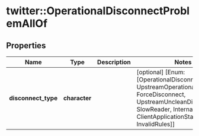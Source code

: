 # twitter::OperationalDisconnectProblemAllOf


## Properties
Name | Type | Description | Notes
------------ | ------------- | ------------- | -------------
**disconnect_type** | **character** |  | [optional] [Enum: [OperationalDisconnect, UpstreamOperationalDisconnect, ForceDisconnect, UpstreamUncleanDisconnect, SlowReader, InternalError, ClientApplicationStateDegraded, InvalidRules]] 


